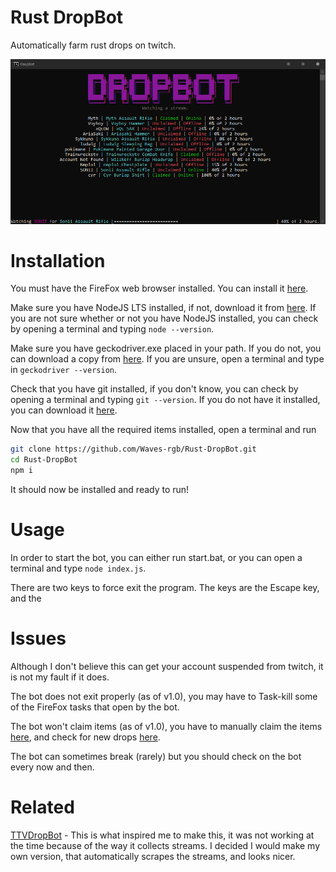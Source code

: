 # Rust DropBot
Automatically farm rust drops on twitch.

<img src=art/ui.png>

# Installation
You must have the FireFox web browser installed. You can install it [here](https://www.mozilla.org/en-US/firefox/). 

Make sure you have NodeJS LTS installed, if not, download it from [here](https://nodejs.org/en/). If you are not sure whether or not you have NodeJS installed, you can check by opening a terminal and typing `node --version`.

Make sure you have geckodriver.exe placed in your path. If you do not, you can download a copy from [here](https://github.com/mozilla/geckodriver/releases). If you are unsure, open a terminal and type in `geckodriver --version`.

Check that you have git installed, if you don't know, you can check by opening a terminal and typing `git --version`. If you do not have it installed, you can download it [here](https://git-scm.com/download/win).

Now that you have all the required items installed, open a terminal and run
```sh
git clone https://github.com/Waves-rgb/Rust-DropBot.git
cd Rust-DropBot
npm i
```

It should now be installed and ready to run!

# Usage
In order to start the bot, you can either run start.bat, or you can open a terminal and type `node index.js`.

There are two keys to force exit the program. The keys are the Escape key, and the 

# Issues
Although I don't believe this can get your account suspended from twitch, it is not my fault if it does.

The bot does not exit properly (as of v1.0), you may have to Task-kill some of the FireFox tasks that open by the bot.

The bot won't claim items (as of v1.0), you have to manually claim the items [here](https://www.twitch.tv/drops/inventory), and check for new drops [here](https://twitch.facepunch.com/).

The bot can sometimes break (rarely) but you should check on the bot every now and then.

# Related
[TTVDropBot](https://github.com/Zaarrg/TTVDropBot) - This is what inspired me to make this, it was not working at the time because of the way it collects streams. I decided I would make my own version, that automatically scrapes the streams, and looks nicer.